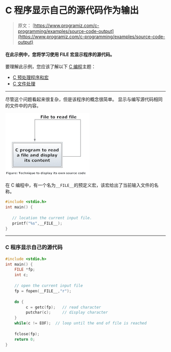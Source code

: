 # C 程序显示自己的源代码作为输出

> 原文： [https://www.programiz.com/c-programming/examples/source-code-output](https://www.programiz.com/c-programming/examples/source-code-output)

#### 在此示例中，您将学习使用 __FILE__ 宏显示程序的源代码。

要理解此示例，您应该了解以下 [C 编程](/c-programming "C tutorial")主题：

*   [C 预处理程序和宏](/c-programming/c-preprocessor-macros)
*   [C 文件处理](/c-programming/c-file-input-output)

* * *

尽管这个问题看起来很复杂，但是该程序的概念很简单。 显示与编写源代码相同的文件中的内容。

![Procedure to display its own source code in C programming](img/12595317d50fda97ee62d8d000eb1c45.png)

在 C 编程中，有一个名为`__FILE__`的预定义宏，该宏给出了当前输入文件的名称。

```c
#include <stdio.h>
int main() {

   // location the current input file.
   printf("%s",__FILE__);
}

```

* * *

### C 程序显示自己的源代码

```c
#include <stdio.h>
int main() {
    FILE *fp;
    int c;

    // open the current input file
    fp = fopen(__FILE__,"r");

    do {
         c = getc(fp);   // read character 
         putchar(c);     // display character
    }
    while(c != EOF);  // loop until the end of file is reached

    fclose(fp);
    return 0;
}

```